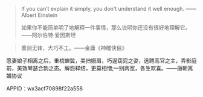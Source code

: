 > If you can’t explain it simply, you don’t understand it well enough.  ——Albert Einstein
>
> 如果你不能简单明了地解释一件事情，那么说明你还没有很好地理解它。——阿尔伯特·爱因斯坦

> 重剑无锋，大巧不工。——金庸《神雕侠侣》



愿妻娘子相离之后，重梳蝉鬓，美扫娥眉，巧逞窈窕之姿，选聘高官之主，弄影庭前，美效琴瑟合韵之态。解怨释结，更莫相憎;一别两宽，各生欢喜。——唐朝离婚协议



APPID：wx3acf70898f22a558 





